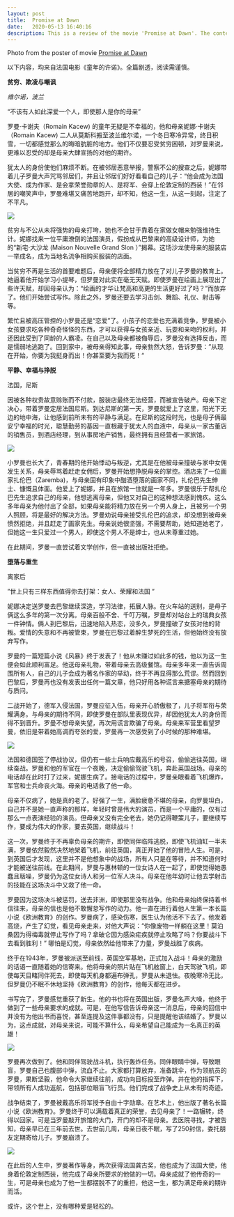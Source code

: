 ```yaml
---
layout: post
title:  Promise at Dawn
date:   2020-05-13 16:40:16
description: This is a review of the movie 'Promise at Dawn'. The content is provided by my wife Xun Tang and is written in Chinese.
---
```

Photo from the poster of movie [Promise at Dawn](https://www.imdb.com/title/tt5061360/)

以下内容，均来自法国电影《童年的许诺》。全篇剧透，阅读需谨慎。



**贫穷、欺凌与嘲讽**

*维尔诺，波兰*



“不该有人如此深爱一个人，即使那人是你的母亲”



罗曼·卡谢夫（Romain Kacew) 的童年无疑是不幸福的，他和母亲妮娜·卡谢夫（Romain Kacew) 二人从莫斯科搬至波兰维尔诺，一个冬日寒冷异常，终日积雪，一切都感觉那么的晦暗肮脏的地方。他们不仅要忍受贫穷困顿，对罗曼来说，更难以忍受的却是母亲大肆宣扬的对他的期许。



犹太人的身份使他们麻烦不断。在被邻居恶意举报，警察不公的搜查之后，妮娜带着儿子罗曼大声咒骂邻居们，并且让邻居们好好看看自己的儿子：“他会成为法国大使、成为作家、是会拿荣誉勋章的人、是将军、会穿上伦敦定制的西装！”在邻居的嘲笑声中，罗曼难堪又痛苦地跑开，却不知，他这一生，从这一刻起，注定了不平凡。

<div class="row mt-3">
    <div class="col-sm mt-3 mt-md-0">
        <img class="img-fluid rounded z-depth-1" src="https://byk2hw.db.files.1drv.com/y4mfuieial_4wPZkUA3jMnVyWGfYXYJ5asz9D6pvMJVSNgh4sKp0OnWQaJBYN_S_Hamdi3IedPvw3vCyCRdffvPpn3kvFgl-MUOvm2U9ySUPmOcKkS3z7_8S42Y40h8yIi1puA_mf8KsiMuUs3LpiROPRnnweXPz_p4GVgM2w-hwU4x2AWEXSTUVGLb9ZTVhUr5atUH4Ok05c_fli9JNsVqbA?width=1440&height=603&cropmode=none">
    </div>
</div>

贫穷与不公从未将强势的母亲打垮，她也不会甘于靠着在家做女帽来勉强维持生计。妮娜找来一位平庸潦倒的法国演员，假扮成从巴黎来的高级设计师，为她的“新宅·大沙龙 (Maison Nouvelle Grand Slon ）”揭幕。这场沙龙使母亲的服装店一举成名，成为当地名流争相购买服装的店面。



当贫穷不再是生活的首要难题后，母亲便将全部精力放在了对儿子罗曼的教育上。她逼着他开始学习小提琴，但罗曼对此实在毫无天赋。即使罗曼在绘画上展现出了些许天赋，却因母亲认为：“绘画的才华让梵高和高更的生活更好过了吗？”而放弃了。他们开始尝试写作。除此之外，罗曼还要去学习击剑、舞蹈、礼仪、射击等等。 



繁忙且被高压管控的小罗曼还是“恋爱”了。小孩子的恋爱也充满着竞争，罗曼被小女孩要求吃各种奇奇怪怪的东西，才可以获得与女孩亲近、玩耍和亲吻的权利，并还因此受到了同龄的人霸凌。在自己以及母亲都被侮辱后，罗曼没有选择反击，而是懦弱地逃跑了。回到家中，被母亲得知此事，母亲勃然大怒，告诉罗曼：”从现在开始，你要为我挺身而出！你甚至要为我而死！“



**平静、幸福与挣脱** 

法国，尼斯



因被各种权贵故意赊账而不付款，服装店最终无法经营，而被宣告破产。母亲下定决心，带着罗曼定居法国尼斯。到达尼斯的第一天，罗曼就爱上了这里，阳光下无边的地中海，让他感到前所未有的平静与满足。在尼斯的这段时光，也是母子俩最安宁幸福的时光，聪慧勤劳的基因一直根藏于犹太人的血液中，母亲从一家古董店的销售员，到酒店经理，到从事房地产销售，最终拥有且经营者一家旅馆。

<div class="row mt-3">
    <div class="col-sm mt-3 mt-md-0">
        <img class="img-fluid rounded z-depth-1" src="https://bikqhw.db.files.1drv.com/y4mZYTuFTPH17qZclUj5HYeFH4HMpi8DneEAqNC9M7-d-8vRncG7o0m7NaI5Fu6AoPsPHqSfzgnV1dxV3B3p2ObIg3psQNVwl0qYwi2rXnUK-3flWjd3CeBk98ZV92ulK32iZ20dx6KA0gGeORtiFvn497h-p33wAa0enTdfav-y5hxOFCFK6Tw8qEuhSKPkM-aeBiqgMN6AZJY4g9a9yiljQ?width=1439&height=600&cropmode=none">
    </div>
</div>

小罗曼也长大了，青春期的他开始悸动与叛逆，尤其是在他被母亲撞破与家中女佣发生关系，母亲辱骂着赶走女佣后，罗曼开始想挣脱母亲的掌控。酒店来了一位画家扎伦巴（Zaremba)，与母亲固有印象中酗酒堕落的画家不同，扎伦巴先生绅士、慷慨且体面。他爱上了妮娜，并且在旅馆一住就是一年多。罗曼很乐于帮扎伦巴先生追求自己的母亲，他想逃离母亲，但他又对自己的这种想法感到愧疚。这么多年母亲为他付出了全部，如果母亲能将精力放在另一个男人身上，且被另一个男人照顾，将是最好的解决方法。罗曼劝说母亲接受扎伦巴的追求，却没想到被母亲愤然拒绝，并且赶走了画家先生。母亲说她很坚强，不需要帮助，她知道她老了，但她这一生只爱过一个男人，即使这个男人不是绅士，也从未尊重过她。



在此期间，罗曼一直尝试着文学创作，但一直被出版社拒绝。



**堕落与重生** 

离家后

”世上只有三样东西值得你去打架：女人、荣耀和法国 ”



妮娜决定送罗曼去巴黎继续深造，学习法律，拓展人脉。在火车站的送别，是母子俩这么多年的第一次分离。母亲百般不舍、千叮万嘱，罗曼却对站台上的瑞典女孩一件钟情。俩人到巴黎后，迅速地陷入热恋，没多久，罗曼撞破了女孩对他的背叛。爱情的失意和不再被管束，罗曼在巴黎过着醉生梦死的生活，但他始终没有放弃写作。



罗曼的一篇短篇小说《风暴》终于发表了！他从未赚过如此多的钱，他以为这一生便会如此顺利富足。他送母亲礼物，带着母亲去高级餐馆。母亲多年来一直告诉周围所有人，自己的儿子会成为著名作家的举动，终于不再显得那么荒谬。然而回到巴黎后，罗曼再也没有发表出任何一篇文章，他只好用各种谎言来搪塞母亲的期待与质问。



二战开始了，德军入侵法国，罗曼应征入伍，母亲开心骄傲极了，儿子将军衔与荣耀满身。与母亲的期待不同，即使罗曼在部队里表现优异，却因他犹太人的身份而得不到晋升。罗曼不想母亲失望，再次用谎言欺骗了母亲。母亲来军营里看望罗曼，依旧是带着她高调而夸张的爱，罗曼再一次感受到了小时候的那种难堪。

<div class="row mt-3">
    <div class="col-sm mt-3 mt-md-0">
        <img class="img-fluid rounded z-depth-1" src="https://bilbhw.db.files.1drv.com/y4m_I3-Xnvgg7Dz4FEh_2-klTXh6a7iHFq9mNvrcuI0uoWiDHbRjYYQ7hjW3R8QmD5p6gwHDW00sYgJXxBB-X-hI83P-qFvVtQGm_jwUYx5WXXGGg-V3NoZQQkt77FjLY11nbrRiSqcMmkVUOUB4mbDrzHti_mhC7LPCnFDSWHfapJOvKAw8V4qqnX79dzH2nYRM9t0YV1kjwSp6DShF7KE9g?width=1440&height=622&cropmode=none">
    </div>
</div>

法国和德国签了停战协议，但仍有一些士兵响应戴高乐的号召，偷偷逃往英国，继续奋战。罗曼和他的军官在一个夜晚，决定偷偷驾驶飞机，奔赴英国战场。母亲的电话却在此时打了过来，妮娜生病了。接电话的过程中，罗曼亲眼看着飞机爆炸，军官和士兵命丧火海。母亲的电话救了他一命。



母亲不仅病了，她是真的老了。好强了一生，满脸疲惫不堪的母亲，向罗曼坦白，自己并不是她一直声称的那样，年轻时曾是伟大的演员，而是一个平庸的，仅有过那么一点表演经验的演员。但母亲又没有完全老去，她仍记得鞭策儿子，要继续写作，要成为伟大的作家，要去英国，继续战斗！



这一次，罗曼终于不再辜负母亲的期许，即使同伴临阵逃脱，即使飞机油缸一半未满，罗曼依然毅然决然地架着飞机，前往英国，真正开始了他的冒险人生。可是，到英国后才发现，这里并不是他想象中的战场，所有人只是在等待，并不知道何时才能被送往前线。在此期间，罗曼与惠林顿的一位女诗人在一起了，即使觉得她愚蠢且聒噪，罗曼仍为这位女诗人和另一位军人决斗。母亲在他年幼时让他去学射击的技能在这场决斗中又救了他一命。



罗曼因为这场决斗被惩罚，送去非洲，即使那里没有战争。他和母亲始终保持着书信往来，母亲的信也是他不敢懈怠写作的动力。他一直在进行着他人生第一本长篇小说《欧洲教育》的创作。罗曼病了，感染伤寒，医生认为他活不下去了。他发着高烧，产生了幻觉，看见母亲走来，对他大声说：“你像废物一样躺在这里！莫泊桑因为得梅毒就停止写作了吗？拿破仑因为感染疟疾就停止攻略了吗？你要战斗下去看到胜利！” 哪怕是幻觉，母亲依然给他带来了力量，罗曼战胜了疾病。



终于在1943年，罗曼被派送至前线，英国空军基地，正式加入战斗！母亲的激励的话语一直随着她的信寄来。他将母亲的照片贴在飞机舷窗上，白天驾驶飞机，即使每天目睹同伴死去，即使每天机身都遍布弹孔，罗曼从未退怯。夜晚寒冷无比，但罗曼仍不眠不休地坚持《欧洲教育》的创作，他每天都在进步。



书写完了，罗曼感觉重获了新生。他的书也将在英国出版，罗曼名声大噪，他终于做到了一些母亲要求的成就。可是，在他写信告诉母亲这一消息后，母亲的回信中并没有为他出书而喜悦，甚至连提及这件事都没有，只是提醒他该结婚了。罗曼以为，这点成就，对母亲来说，可能不算什么，母亲希望自己能成为一名真正的英雄！

<div class="row mt-3">
    <div class="col-sm mt-3 mt-md-0">
        <img class="img-fluid rounded z-depth-1" src="https://bylehw.db.files.1drv.com/y4mM8mlqDTJFUjYg2uTjYNMngz6WT1U228kD0tjgNV9mr6L-4lQsltK-3hrI-0W6PoFbr3ZVXOdf9CYDHhhn_G5CPzpw87kh2wKKBFvAATSCgMA7Xp6UFBNtSXGf9gS6wKCesnBjZ4xmac7WX0i8HY9siskBBm2C4DoCZRfzJwzUFKg7vU0rzCs4OpM_jZgJbd4Iq9uej-QsU2cTRe2U2A83w?width=1440&height=598&cropmode=none">
    </div>
</div>

罗曼再次做到了。他和同伴驾驶战斗机，执行轰炸任务。同伴眼睛中弹，导致眼盲，罗曼自己也腹部中弹，流血不止。大家都打算放弃，准备跳伞，作为领航员的罗曼，果断坚毅，他命令大家继续往前，成功向目标投至炸弹。并在他的指挥下，带领所有人成功返航，包括那位眼盲飞行员。他们完成了战争史上从未有的奇迹。



战争结束了，罗曼被戴高乐将军授予自由十字勋章。在艺术上，他出版了著名长篇小说《欧洲教育》。罗曼终于可以满载着真正的荣誉，去见母亲了！一路辗转，终得以回家。可是当罗曼敲开旅馆的大门，开门的却不是母亲。去医院寻找，才被告知，母亲早已在三年前去世。去世前几周，母亲日夜不眠，写了250封信，委托朋友定期寄给儿子。罗曼崩溃了。

<div class="row mt-3">
    <div class="col-sm mt-3 mt-md-0">
        <img class="img-fluid rounded z-depth-1" src="https://bylfhw.db.files.1drv.com/y4mpK_eGDAeaJYmUTqKIfJubkFGmePFMzwaDVm6slj9u7kBUjPJmkK2Jw7TkVh-2DedkS39FXDFecbvAnJa2--IASta8qGg5_msvJSQNGCQp_xwAtKJXQ0Yc8ZzgK6jeolcCUB73ig16mm-zy2k7CB7hcj1IVW_b42VB-4YGuYqjpBY8JyzJZsjA0_y5IUAJBBw-yZYHrrSdvMcjBzkfXLdPw?width=1440&height=600&cropmode=none">
    </div>
</div>

在此后的人生中，罗曼著作等身，两次获得法国龚古奖，他也成为了法国大使，他身着伦敦定制西装，他完成了母亲所要求的他做的一切。母亲成就了他传奇的一生，可是母亲也成为了他一生都摆脱不了的重担，他这一生，都为满足母亲的期许而活。



或许，这个世上，没有哪种爱是轻松的。
